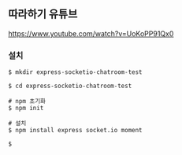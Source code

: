 ## 따라하기 유튜브

https://www.youtube.com/watch?v=UoKoPP91Qx0

### 설치

```
$ mkdir express-socketio-chatroom-test

$ cd express-socketio-chatroom-test

# npm 초기화
$ npm init

# 설치
$ npm install express socket.io moment

$ 
